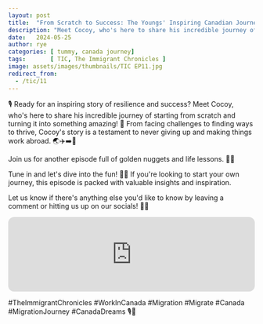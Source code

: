 ```yaml
---
layout: post
title:  "From Scratch to Success: The Youngs' Inspiring Canadian Journey"
description: "Meet Cocoy, who's here to share his incredible journey of starting from scratch..."
date:   2024-05-25
author: rye
categories: [ tummy, canada journey]
tags:       [ TIC, The Immigrant Chronicles ]
image: assets/images/thumbnails/TIC EP11.jpg
redirect_from:
  - /tic/11
---
```

🎙️ Ready for an inspiring story of resilience and success? Meet Cocoy, who's here to share his incredible journey of starting from scratch and turning it into something amazing! 🌟 From facing challenges to finding ways to thrive, Cocoy's story is a testament to never giving up and making things work abroad. 🌏✈️➡️💼

Join us for another episode full of golden nuggets and life lessons. 🌟✨

Tune in and let's dive into the fun! 🚀🎉 If you're looking to start your own journey, this episode is packed with valuable insights and inspiration.

Let us know if there's anything else you'd like to know by leaving a comment or hitting us up on our socials! 💬📲

<iframe style="border-radius:12px" src="https://open.spotify.com/embed/episode/6hzH57nydwY4yEdSA0DDVK?utm_source=generator" width="100%" height="152" frameBorder="0" allowfullscreen="" allow="autoplay; clipboard-write; encrypted-media; fullscreen; picture-in-picture" loading="lazy"></iframe>

#TheImmigrantChronicles 
#WorkInCanada 
#Migration 
#Migrate 
#Canada 
#MigrationJourney 
#CanadaDreams 
🎙️🌟
